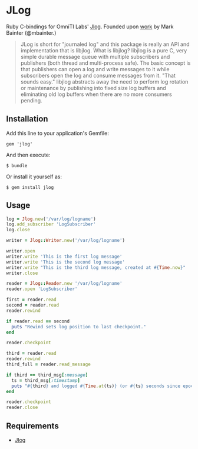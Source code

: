 # JLog

Ruby C-bindings for OmniTI Labs' [Jlog](https://github.com/omniti-labs/jlog). Founded upon [work](https://github.com/mbainter/ruby-jlog/) by Mark Bainter (@mbainter.)

> JLog is short for "journaled log" and this package is really an API and implementation that is libjlog. What is libjlog? libjlog is a pure C, very simple durable message queue with multiple subscribers and publishers (both thread and multi-process safe). The basic concept is that publishers can open a log and write messages to it while subscribers open the log and consume messages from it. "That sounds easy." libjlog abstracts away the need to perform log rotation or maintenance by publishing into fixed size log buffers and eliminating old log buffers when there are no more consumers pending.

## Installation

Add this line to your application's Gemfile:

    gem 'jlog'

And then execute:

    $ bundle

Or install it yourself as:

    $ gem install jlog

## Usage

```ruby
log = Jlog.new('/var/log/logname')
log.add_subscriber 'LogSubscriber'
log.close

writer = Jlog::Writer.new('/var/log/logname')

writer.open
writer.write 'This is the first log message'
writer.write 'This is the second log message'
writer.write "This is the third log message, created at #{Time.now}"
writer.close

reader = Jlog::Reader.new '/var/log/logname'
reader.open 'LogSubscriber'

first = reader.read
second = reader.read
reader.rewind

if reader.read == second
  puts "Rewind sets log position to last checkpoint."
end

reader.checkpoint

third = reader.read
reader.rewind
third_full = reader.read_message

if third == third_msg[:message]
  ts = third_msg[:timestamp]
  puts "#{third} and logged #{Time.at(ts)} (or #{ts} seconds since epoch)"
end

reader.checkpoint
reader.close
```

## Requirements

* [Jlog](https://github.com/omniti-labs/jlog)

